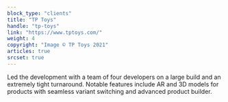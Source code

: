```yaml
---
block_type: "clients"
title: "TP Toys"
handle: "tp-toys"
link: "https://www.tptoys.com/"
weight: 4
copyright: "Image © TP Toys 2021"
articles: true
srcset: true
---
```


Led the development with a team of four developers on a large build and an extremely tight turnaround. Notable features include AR and 3D models for products with seamless variant switching and advanced product builder.
